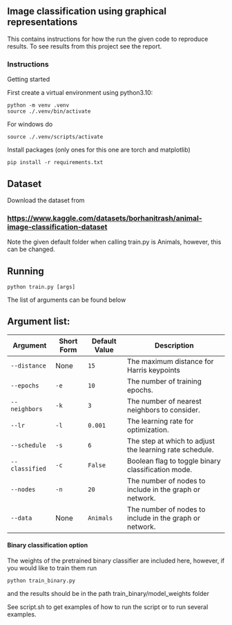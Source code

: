 ## Image classification using graphical representations

This contains instructions for how the run the given code to reproduce results.
To see results from this project see the report.

### Instructions

Getting started 

First create a virtual environment using python3.10:

```console
python -m venv .venv
source ./.venv/bin/activate
```
For windows do 
```console
source ./.venv/scripts/activate
```
Install packages (only ones for this one are torch and matplotlib)
```console
pip install -r requirements.txt
```

## Dataset 
Download the dataset from 
### https://www.kaggle.com/datasets/borhanitrash/animal-image-classification-dataset
Note the given default folder when calling train.py is Animals, however, this can be changed. 



## Running 
```console
python train.py [args]
```
The list of arguments can be found below 

## Argument list:

| Argument            | Short Form | Default Value | Description                                                  |
|---------------------|------------|---------------|--------------------------------------------------------------|
| `--distance`        | None       | `15`          | The maximum distance for Harris keypoints                    |
| `--epochs`          | `-e`       | `10`          | The number of training epochs.                               |
| `--neighbors`       | `-k`       | `3`           | The number of nearest neighbors to consider.                 |
| `--lr`              | `-l`       | `0.001`       | The learning rate for optimization.                          |
| `--schedule`        | `-s`       | `6`           | The step at which to adjust the learning rate schedule.      |
| `--classified`      | `-c`       | `False`       | Boolean flag to toggle binary classification mode.           |
| `--nodes`           | `-n`       | `20`          | The number of nodes to include in the graph or network.      |
| `--data`            | None       | `Animals`     | The number of nodes to include in the graph or network.      |



#### Binary classification option
The weights of the pretrained binary classifier are included here, however, if you would like to train them run 
```console
python train_binary.py
```
and the results should be in the path train_binary/model_weights folder 


See script.sh to get examples of how to run the script or to run several examples. 

